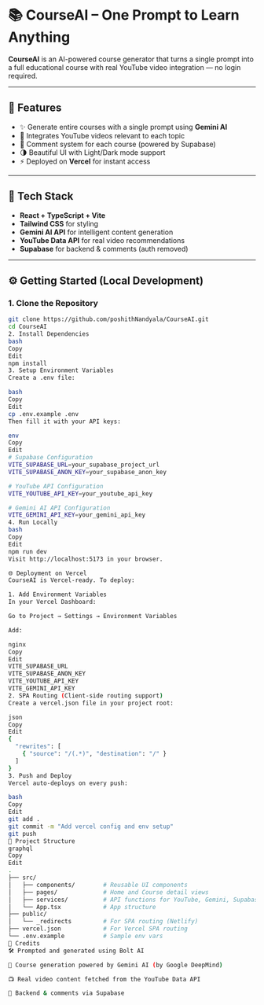# 📚 CourseAI – One Prompt to Learn Anything

**CourseAI** is an AI-powered course generator that turns a single prompt into a full educational course with real YouTube video integration — no login required.

---

## 🚀 Features

- ✨ Generate entire courses with a single prompt using **Gemini AI**
- 🎥 Integrates YouTube videos relevant to each topic
- 💬 Comment system for each course (powered by Supabase)
- 🌗 Beautiful UI with Light/Dark mode support
- ⚡ Deployed on **Vercel** for instant access

---

## 🔧 Tech Stack

- **React + TypeScript + Vite**
- **Tailwind CSS** for styling
- **Gemini AI API** for intelligent content generation
- **YouTube Data API** for real video recommendations
- **Supabase** for backend & comments (auth removed)

---

## ⚙️ Getting Started (Local Development)

### 1. Clone the Repository

```bash
git clone https://github.com/poshithNandyala/CourseAI.git
cd CourseAI
2. Install Dependencies
bash
Copy
Edit
npm install
3. Setup Environment Variables
Create a .env file:

bash
Copy
Edit
cp .env.example .env
Then fill it with your API keys:

env
Copy
Edit
# Supabase Configuration
VITE_SUPABASE_URL=your_supabase_project_url
VITE_SUPABASE_ANON_KEY=your_supabase_anon_key

# YouTube API Configuration
VITE_YOUTUBE_API_KEY=your_youtube_api_key

# Gemini AI API Configuration
VITE_GEMINI_API_KEY=your_gemini_api_key
4. Run Locally
bash
Copy
Edit
npm run dev
Visit http://localhost:5173 in your browser.

🌐 Deployment on Vercel
CourseAI is Vercel-ready. To deploy:

1. Add Environment Variables
In your Vercel Dashboard:

Go to Project → Settings → Environment Variables

Add:

nginx
Copy
Edit
VITE_SUPABASE_URL
VITE_SUPABASE_ANON_KEY
VITE_YOUTUBE_API_KEY
VITE_GEMINI_API_KEY
2. SPA Routing (Client-side routing support)
Create a vercel.json file in your project root:

json
Copy
Edit
{
  "rewrites": [
    { "source": "/(.*)", "destination": "/" }
  ]
}
3. Push and Deploy
Vercel auto-deploys on every push:

bash
Copy
Edit
git add .
git commit -m "Add vercel config and env setup"
git push
📁 Project Structure
graphql
Copy
Edit
.
├── src/
│   ├── components/        # Reusable UI components
│   ├── pages/             # Home and Course detail views
│   ├── services/          # API functions for YouTube, Gemini, Supabase
│   └── App.tsx            # App structure
├── public/
│   └── _redirects         # For SPA routing (Netlify)
├── vercel.json            # For Vercel SPA routing
└── .env.example           # Sample env vars
🙏 Credits
🛠️ Prompted and generated using Bolt AI

🤖 Course generation powered by Gemini AI (by Google DeepMind)

📺 Real video content fetched from the YouTube Data API

🔧 Backend & comments via Supabase
